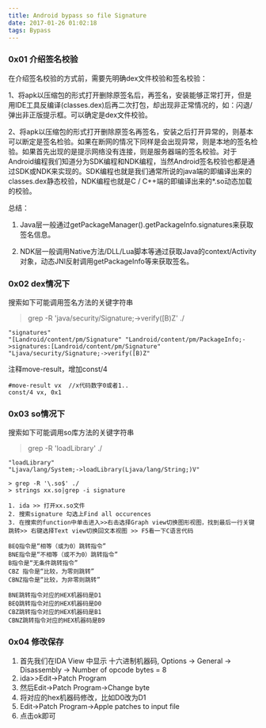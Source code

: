 ```yaml
---
title: Android bypass so file Signature
date: 2017-01-26 01:02:18
tags: Bypass
---
```


### 0x01 介绍签名校验

在介绍签名校验的方式前，需要先明确dex文件校验和签名校验：

1、将apk以压缩包的形式打开删除原签名后，再签名，安装能够正常打开，但是用IDE工具反编译(classes.dex)后再二次打包，却出现非正常情况的，如：闪退/弹出非正版提示框。可以确定是dex文件校验。

2、将apk以压缩包的形式打开删除原签名再签名，安装之后打开异常的，则基本可以断定是签名检验。如果在断网的情况下同样是会出现异常，则是本地的签名检验。如果首先出现的是提示网络没有连接，则是服务器端的签名校验。对于Android编程我们知道分为SDK编程和NDK编程，当然Android签名校验也都是通过SDK或NDK来实现的。SDK编程也就是我们通常所说的java端的即编译出来的classes.dex静态校验，NDK编程也就是C / C++端的即编译出来的*.so动态加载的校验。

总结：
1. Java层一般通过getPackageManager().getPackageInfo.signatures来获取签名信息。

2. NDK层一般调用Native方法/DLL/Lua脚本等通过获取Java的context/Activity对象，动态JNI反射调用getPackageInfo等来获取签名。

### 0x02 dex情况下

搜索如下可能调用签名方法的关键字符串
> grep -R 'java/security/Signature;->verify(\[B)Z' ./

```
"signatures"
"[Landroid/content/pm/Signature" "Landroid/content/pm/PackageInfo;->signatures:[Landroid/content/pm/Signature"
"Ljava/security/Signature;->verify([B)Z"
```
注释move-result，增加const/4
```
#move-result vx  //x代码数字0或者1..
const/4 vx, 0x1
```
### 0x03 so情况下

搜索如下可能调用so库方法的关键字符串
> grep -R 'loadLibrary' ./

```
"loadLibrary"
"Ljava/lang/System;->loadLibrary(Ljava/lang/String;)V"
```
```
> grep -R '\.so$' ./
> strings xx.so|grep -i signature
```
```
1. ida >> 打开xx.so文件
2. 搜索signature 勾选上Find all occurences
3. 在搜索的function中单击进入>>右击选择Graph view切换图形视图，找到最后一行关键跳转>> 右键选择Text view切换回文本视图 >> F5看一下C语言代码
```
```
BEQ指令是“相等（或为0）跳转指令”
BNE指令是“不相等（或不为0）跳转指令”
B指令是“无条件跳转指令”
CBZ 指令是“比较，为零则跳转”
CBNZ指令是“比较，为非零则跳转”

BNE跳转指令对应的HEX机器码是D1
BEQ跳转指令对应的HEX机器码是D0
CBZ跳转指令对应的HEX机器码是B1
CBNZ跳转指令对应的HEX机器码是B9
```
### 0x04 修改保存

1. 首先我们在IDA View 中显示 十六进制机器码, Options -> General -> Disassembly -> Number of opcode bytes = 8
2. ida>>Edit->Patch Program
3. 然后Edit->Patch Program->Change byte
4. 将对应的hex机器码修改，比如D0改为D1
5. Edit->Patch Program->Apple patches to input file
6. 点击ok即可